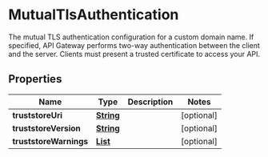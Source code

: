 

# MutualTlsAuthentication

The mutual TLS authentication configuration for a custom domain name. If specified, API Gateway performs two-way authentication between the client and the server. Clients must present a trusted certificate to access your API.

## Properties

| Name | Type | Description | Notes |
|------------ | ------------- | ------------- | -------------|
|**truststoreUri** | [**String**](String.md) |  |  [optional] |
|**truststoreVersion** | [**String**](String.md) |  |  [optional] |
|**truststoreWarnings** | [**List**](List.md) |  |  [optional] |



